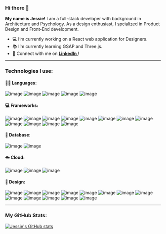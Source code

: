 ### Hi there 👋
__My name is Jessie!__ I am a full-stack developer with background in Architecture and Psychology. As a design enthusiast, I spcialized in Product Design and Front-End development. 
- 💻 I’m currently working on a React web application for Designers.
- 📚 I’m currently learning GSAP and Three.js.
- 📩 Connect with me on <a href='https://www.linkedin.com/in/jiexiqi/'> __LinkedIn__ </a>!

---

### __Technologies I use:__
#### 👩‍💻 Languages:
![image](https://img.shields.io/badge/HTML5-E34F26?style=for-the-badge&logo=html5&logoColor=white)
![image](https://img.shields.io/badge/CSS3-1572B6?style=for-the-badge&logo=css3&logoColor=white)
![image](https://img.shields.io/badge/JavaScript-323330?style=for-the-badge&logo=javascript&logoColor=F7DF1E)
![image](https://img.shields.io/badge/Python-3776AB?style=for-the-badge&logo=python&logoColor=white)
![image](https://img.shields.io/badge/Java-ED8B00?style=for-the-badge&logo=java&logoColor=white)
#### 💻 Frameworks:
![image](https://img.shields.io/badge/Node.js-339933?style=for-the-badge&logo=nodedotjs&logoColor=white)
![image](https://img.shields.io/badge/npm-CB3837?style=for-the-badge&logo=npm&logoColor=white)
![image](https://img.shields.io/badge/React-20232A?style=for-the-badge&logo=react&logoColor=61DAFB)
![image](https://img.shields.io/badge/React_Router-CA4245?style=for-the-badge&logo=react-router&logoColor=white)
![image](https://img.shields.io/badge/Express.js-000000?style=for-the-badge&logo=express&logoColor=white)
![image](https://img.shields.io/badge/Sass-CC6699?style=for-the-badge&logo=sass&logoColor=white)
![image](https://img.shields.io/badge/Tailwind_CSS-38B2AC?style=for-the-badge&logo=tailwind-css&logoColor=white)
![image](https://img.shields.io/badge/Bootstrap-563D7C?style=for-the-badge&logo=bootstrap&logoColor=white)
![image](https://img.shields.io/badge/Material--UI-0081CB?style=for-the-badge&logo=material-ui&logoColor=white)
![image](https://img.shields.io/badge/Django-092E20?style=for-the-badge&logo=django&logoColor=green)
![image](https://img.shields.io/badge/Gatsby-663399?style=for-the-badge&logo=gatsby&logoColor=white)
![image](https://img.shields.io/badge/Flutter-02569B?style=for-the-badge&logo=flutter&logoColor=white)
#### 🔋 Database:
![image](https://img.shields.io/badge/MongoDB-white?style=for-the-badge&logo=mongodb&logoColor=4EA94B)
![image](https://img.shields.io/badge/PostgreSQL-316192?style=for-the-badge&logo=postgresql&logoColor=white)
#### ☁️ Cloud:
![image](https://img.shields.io/badge/Amazon_AWS-232F3E?style=for-the-badge&logo=amazon-aws&logoColor=white)
![image](https://img.shields.io/badge/Heroku-430098?style=for-the-badge&logo=heroku&logoColor=white)
![image](https://img.shields.io/badge/Netlify-00C7B7?style=for-the-badge&logo=netlify&logoColor=white)
#### 🎨 Design:
![image](https://img.shields.io/badge/Unity-100000?style=for-the-badge&logo=unity&logoColor=white)
![image](https://img.shields.io/badge/blender-%23F5792A.svg?style=for-the-badge&logo=blender&logoColor=white)
![image](https://img.shields.io/badge/ThreeJs-black?style=for-the-badge&logo=three.js&logoColor=white)
![image](https://img.shields.io/badge/Figma-F24E1E?style=for-the-badge&logo=figma&logoColor=white)
![image](https://img.shields.io/badge/Adobe%20XD-470137?style=for-the-badge&logo=Adobe%20XD&logoColor=#FF61F6)
![image](https://img.shields.io/badge/Adobe-After%20Effects-CF96FD?style=for-the-badge&logo=Adobe-After-Effects&labelColor=393665&logoWidth=15)
![image](https://img.shields.io/badge/Adobe-Photoshop-31A8FF?style=for-the-badge&logo=Adobe-Photoshop&labelColor=0a446b&logoWidth=15)
![image](https://img.shields.io/badge/Adobe-Premiere%20Pro-9999FF?style=for-the-badge&logo=Adobe-Premiere%20Pro&labelColor=2f2f5b&logoWidth=15)
![image](https://img.shields.io/badge/Adobe%20Illustrator-FF9A00?style=for-the-badge&logo=adobe%20illustrator&logoColor=white)
![image](https://img.shields.io/badge/Adobe%20InDesign-FF3366?style=for-the-badge&logo=Adobe%20InDesign&logoColor=white)
![image](https://img.shields.io/badge/PowerBI-F2C811?style=for-the-badge&logo=Power%20BI&logoColor=white)
![image](https://img.shields.io/badge/Dribbble-EA4C89?style=for-the-badge&logo=dribbble&logoColor=white)
![image](https://img.shields.io/badge/Behance-0054F7?style=for-the-badge&logo=behance&logoColor=white)

---

### My GitHub Stats:

[![Jessie's GitHub stats](https://github-readme-stats.vercel.app/api?username=jessq1&theme=buefy&&hide=stars,contribs)](https://github.com/jessq1/github-readme-stats)
<!--
**jessq1/jessq1** is a ✨ _special_ ✨ repository because its `README.md` (this file) appears on your GitHub profile.

Here are some ideas to get you started:

- 🔭 I’m currently working on ...
- 🌱 I’m currently learning ...
- 👯 I’m looking to collaborate on ...
- 🤔 I’m looking for help with ...
- 💬 Ask me about ...
- 📫 How to reach me: ...
- 😄 Pronouns: ...
- ⚡ Fun fact: ...
-->
